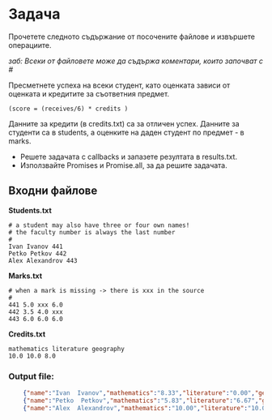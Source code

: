 # Задача

Прочетете следното съдържание от посочените файлове и извършете операциите.

*заб: Всеки от файловете може да съдържа коментари, които започват с #*

Пресметнете успеха на всеки студент, като оценката зависи от оценката и кредитите за съответния предмет.  

```(score = (receives/6) * credits )```

Данните за кредити (в credits.txt) са за отличен успех. Данните за студенти са в students, а оценките на даден студент по предмет - в marks.

* Решете задачата с callbacks и запазете резултата в results.txt. 
* Използвайте Promises и Promise.all, за да решите задачата.

## Входни файлове

**Students.txt**
```
# a student may also have three or four own names!
# the faculty number is always the last number 
#
Ivan Ivanov 441
Petko Petkov 442
Alex Alexandrov 443
```
**Marks.txt**
```
# when a mark is missing -> there is xxx in the source
#
441 5.0 xxx 6.0
442 3.5 4.0 xxx
443 6.0 6.0 6.0
```
**Credits.txt**
```
mathematics literature geography
10.0 10.0 8.0
```

### Output file:
```json
    {"name":"Ivan  Ivanov","mathematics":"8.33","literature":"0.00","geography":"8.00"},
    {"name":"Petko  Petkov","mathematics":"5.83","literature":"6.67","geography":"0.00"},
    {"name":"Alex  Alexandrov","mathematics":"10.00","literature":"10.00","geography":"8.00"}
```
